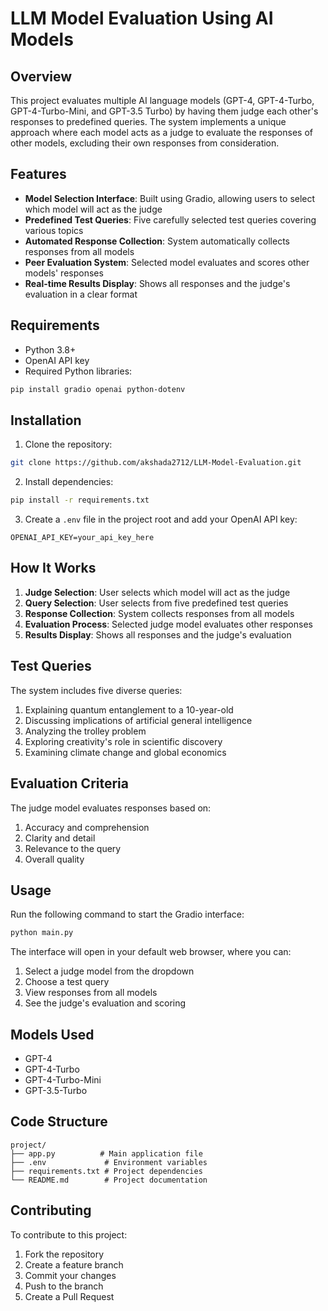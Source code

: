 # LLM Model Evaluation Using AI Models

## Overview

This project evaluates multiple AI language models (GPT-4, GPT-4-Turbo, GPT-4-Turbo-Mini, and GPT-3.5 Turbo) by having them judge each other's responses to predefined queries. The system implements a unique approach where each model acts as a judge to evaluate the responses of other models, excluding their own responses from consideration.

## Features

- **Model Selection Interface**: Built using Gradio, allowing users to select which model will act as the judge
- **Predefined Test Queries**: Five carefully selected test queries covering various topics
- **Automated Response Collection**: System automatically collects responses from all models
- **Peer Evaluation System**: Selected model evaluates and scores other models' responses
- **Real-time Results Display**: Shows all responses and the judge's evaluation in a clear format

## Requirements

- Python 3.8+
- OpenAI API key
- Required Python libraries:
```bash
pip install gradio openai python-dotenv
```

## Installation

1. Clone the repository:
```bash
git clone https://github.com/akshada2712/LLM-Model-Evaluation.git
```

2. Install dependencies:
```bash
pip install -r requirements.txt
```

3. Create a `.env` file in the project root and add your OpenAI API key:
```
OPENAI_API_KEY=your_api_key_here
```

## How It Works

1. **Judge Selection**: User selects which model will act as the judge
2. **Query Selection**: User selects from five predefined test queries
3. **Response Collection**: System collects responses from all models
4. **Evaluation Process**: Selected judge model evaluates other responses
5. **Results Display**: Shows all responses and the judge's evaluation

## Test Queries

The system includes five diverse queries:
1. Explaining quantum entanglement to a 10-year-old
2. Discussing implications of artificial general intelligence
3. Analyzing the trolley problem
4. Exploring creativity's role in scientific discovery
5. Examining climate change and global economics

## Evaluation Criteria

The judge model evaluates responses based on:
1. Accuracy and comprehension
2. Clarity and detail
3. Relevance to the query
4. Overall quality

## Usage

Run the following command to start the Gradio interface:
```bash
python main.py
```

The interface will open in your default web browser, where you can:
1. Select a judge model from the dropdown
2. Choose a test query
3. View responses from all models
4. See the judge's evaluation and scoring

## Models Used

- GPT-4
- GPT-4-Turbo
- GPT-4-Turbo-Mini
- GPT-3.5-Turbo

## Code Structure

```
project/
├── app.py          # Main application file
├── .env             # Environment variables
├── requirements.txt # Project dependencies
└── README.md        # Project documentation
```

## Contributing

To contribute to this project:
1. Fork the repository
2. Create a feature branch
3. Commit your changes
4. Push to the branch
5. Create a Pull Request

